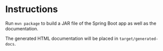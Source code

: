 # Instructions

Run `mvn package` to build a JAR file of the Spring Boot app as well as the documentation.

The generated HTML documentation will be placed in `target/generated-docs`.